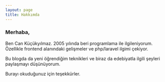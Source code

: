 ```yaml
---
layout: page
title: Hakkımda
---
```


### Merhaba,

Ben Can Küçükyılmaz. 2005 yılında beri programlama ile ilgileniyorum. Özellikle frontend alanındaki gelişmeler ve php/laravel ilgimi çekiyor. 

Bu blogda da yeni öğrendiğim teknikleri ve biraz da edebiyatla ilgili şeyleri paylaşmayı düşünüyorum.

Burayı okuduğunuz için teşekkürler.